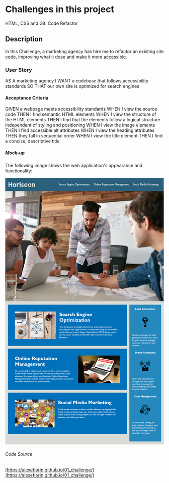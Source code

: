 # Challenges in this project
HTML, CSS and Git: Code Refactor

## Description 
In this Challenge, a marketing agency has hire me to refactor an existing site code, improving what it dose and make it more accessible.

### User Story
AS A marketing agency
I WANT a codebase that follows accessibility standards
SO THAT our own site is optimized for search engines

#### Acceptance Criteria
GIVEN a webpage meets accessibility standards
WHEN I view the source code
THEN I find semantic HTML elements
WHEN I view the structure of the HTML elements
THEN I find that the elements follow a logical structure independent of styling and positioning
WHEN I view the image elements
THEN I find accessible alt attributes
WHEN I view the heading attributes
THEN they fall in sequential order
WHEN I view the title element
THEN I find a concise, descriptive title

##### Mock-up
The following image shows the web application's appearance and functionality:

![The Horiseon webpage includes a navigation bar, a header image, and cards with text and images at the bottom of the page.](./assets/01-html-css-git-homework-demo.png)

###### Code Source 
[https://alexeflorin.github.io/01_challenge/](https://alexeflorin.github.io/01_challenge/)